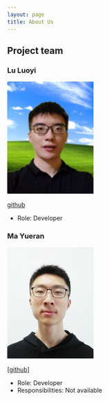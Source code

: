 ```yaml
---
layout: page
title: About Us
---
```

## Project team

### Lu Luoyi

<img src="images/luo-git.png" width="200px" alt="Luoyi's profile picture">

[github](https://github.com/luo-git)

* Role: Developer

### Ma Yueran

<img src="images/ma-yueran.png" width="200px">

[[github](https://github.com/Ma-Yueran)]

* Role: Developer
* Responsibilities: Not available
